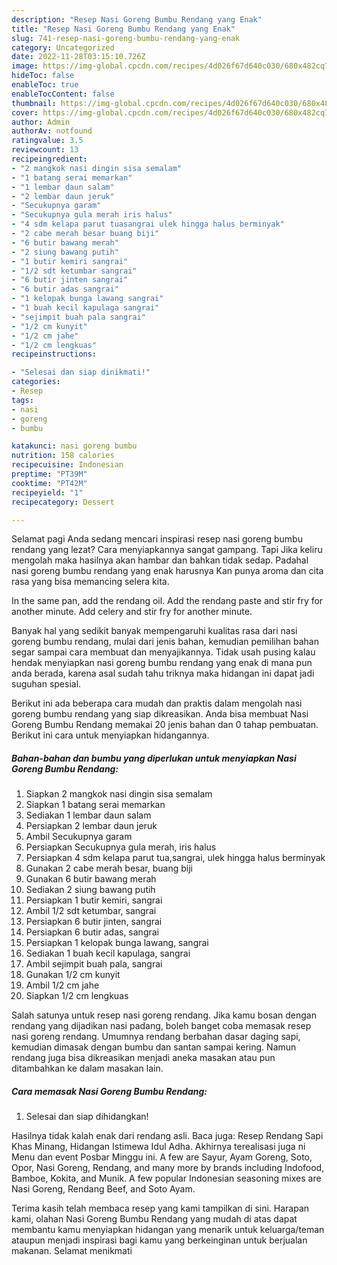 ```yaml
---
description: "Resep Nasi Goreng Bumbu Rendang yang Enak"
title: "Resep Nasi Goreng Bumbu Rendang yang Enak"
slug: 741-resep-nasi-goreng-bumbu-rendang-yang-enak
category: Uncategorized
date: 2022-11-28T03:15:10.726Z
image: https://img-global.cpcdn.com/recipes/4d026f67d640c030/680x482cq70/nasi-goreng-bumbu-rendang-foto-resep-utama.jpg
hideToc: false
enableToc: true
enableTocContent: false
thumbnail: https://img-global.cpcdn.com/recipes/4d026f67d640c030/680x482cq70/nasi-goreng-bumbu-rendang-foto-resep-utama.jpg
cover: https://img-global.cpcdn.com/recipes/4d026f67d640c030/680x482cq70/nasi-goreng-bumbu-rendang-foto-resep-utama.jpg
author: Admin
authorAv: notfound
ratingvalue: 3.5
reviewcount: 13
recipeingredient:
- "2 mangkok nasi dingin sisa semalam"
- "1 batang serai memarkan"
- "1 lembar daun salam"
- "2 lembar daun jeruk"
- "Secukupnya garam"
- "Secukupnya gula merah iris halus"
- "4 sdm kelapa parut tuasangrai ulek hingga halus berminyak"
- "2 cabe merah besar buang biji"
- "6 butir bawang merah"
- "2 siung bawang putih"
- "1 butir kemiri sangrai"
- "1/2 sdt ketumbar sangrai"
- "6 butir jinten sangrai"
- "6 butir adas sangrai"
- "1 kelopak bunga lawang sangrai"
- "1 buah kecil kapulaga sangrai"
- "sejimpit buah pala sangrai"
- "1/2 cm kunyit"
- "1/2 cm jahe"
- "1/2 cm lengkuas"
recipeinstructions:

- "Selesai dan siap dinikmati!"
categories:
- Resep
tags:
- nasi
- goreng
- bumbu

katakunci: nasi goreng bumbu 
nutrition: 158 calories
recipecuisine: Indonesian
preptime: "PT39M"
cooktime: "PT42M"
recipeyield: "1"
recipecategory: Dessert

---
```



Selamat pagi Anda sedang mencari inspirasi resep nasi goreng bumbu rendang yang lezat? Cara menyiapkannya sangat gampang. Tapi Jika keliru mengolah maka hasilnya akan hambar dan bahkan tidak sedap. Padahal nasi goreng bumbu rendang yang enak harusnya Kan punya aroma dan cita rasa yang bisa memancing selera kita.


In the same pan, add the rendang oil. Add the rendang paste and stir fry for another minute. Add celery and stir fry for another minute.

Banyak hal yang sedikit banyak mempengaruhi kualitas rasa dari nasi goreng bumbu rendang, mulai dari jenis bahan, kemudian pemilihan bahan segar sampai cara membuat dan menyajikannya. Tidak usah pusing kalau hendak menyiapkan nasi goreng bumbu rendang yang enak di mana pun anda berada, karena asal sudah tahu triknya maka hidangan ini dapat jadi suguhan spesial.


Berikut ini ada beberapa cara mudah dan praktis dalam mengolah nasi goreng bumbu rendang yang siap dikreasikan. Anda bisa membuat Nasi Goreng Bumbu Rendang memakai 20 jenis bahan dan 0 tahap pembuatan. Berikut ini cara untuk menyiapkan hidangannya.

<!--inarticleads1-->

##### Bahan-bahan dan bumbu yang diperlukan untuk menyiapkan Nasi Goreng Bumbu Rendang:

1. Siapkan 2 mangkok nasi dingin sisa semalam
1. Siapkan 1 batang serai memarkan
1. Sediakan 1 lembar daun salam
1. Persiapkan 2 lembar daun jeruk
1. Ambil Secukupnya garam
1. Persiapkan Secukupnya gula merah, iris halus
1. Persiapkan 4 sdm kelapa parut tua,sangrai, ulek hingga halus berminyak
1. Gunakan 2 cabe merah besar, buang biji
1. Gunakan 6 butir bawang merah
1. Sediakan 2 siung bawang putih
1. Persiapkan 1 butir kemiri, sangrai
1. Ambil 1/2 sdt ketumbar, sangrai
1. Persiapkan 6 butir jinten, sangrai
1. Persiapkan 6 butir adas, sangrai
1. Persiapkan 1 kelopak bunga lawang, sangrai
1. Sediakan 1 buah kecil kapulaga, sangrai
1. Ambil sejimpit buah pala, sangrai
1. Gunakan 1/2 cm kunyit
1. Ambil 1/2 cm jahe
1. Siapkan 1/2 cm lengkuas


Salah satunya untuk resep nasi goreng rendang. Jika kamu bosan dengan rendang yang dijadikan nasi padang, boleh banget coba memasak resep nasi goreng rendang. Umumnya rendang berbahan dasar daging sapi, kemudian dimasak dengan bumbu dan santan sampai kering. Namun rendang juga bisa dikreasikan menjadi aneka masakan atau pun ditambahkan ke dalam masakan lain. 

<!--inarticleads2-->

##### Cara memasak Nasi Goreng Bumbu Rendang:


1. Selesai dan siap dihidangkan!

Hasilnya tidak kalah enak dari rendang asli. Baca juga: Resep Rendang Sapi Khas Minang, Hidangan Istimewa Idul Adha. Akhirnya terealisasi juga ni Menu dan event Posbar Minggu ini. A few are Sayur, Ayam Goreng, Soto, Opor, Nasi Goreng, Rendang, and many more by brands including Indofood, Bamboe, Kokita, and Munik. A few popular Indonesian seasoning mixes are Nasi Goreng, Rendang Beef, and Soto Ayam. 

Terima kasih telah membaca resep yang kami tampilkan di sini. Harapan kami, olahan Nasi Goreng Bumbu Rendang yang mudah di atas dapat membantu kamu menyiapkan hidangan yang menarik untuk keluarga/teman ataupun menjadi inspirasi bagi kamu yang berkeinginan untuk berjualan makanan. Selamat menikmati
